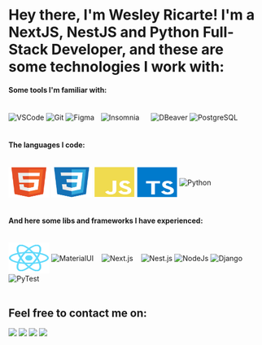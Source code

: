 # Hey there, I'm Wesley Ricarte! I'm a NextJS, NestJS and Python Full-Stack Developer, and these are some technologies I work with:

#### Some tools I'm familiar with:
<div style="display: inline_block"><br>
    <img align="center" alt="VSCode" height="60" width="80" src="https://cdn.jsdelivr.net/gh/devicons/devicon/icons/vscode/vscode-original.svg">
    <img align="center" alt="Git" height="60" width="80" src="https://cdn.jsdelivr.net/gh/devicons/devicon/icons/git/git-original.svg">
    <img align="center" alt="Figma" height="60" width="80" src="https://cdn.jsdelivr.net/gh/devicons/devicon/icons/figma/figma-original.svg">
    <img style="width: 5px;"></img>
    <img align="center" alt="Insomnia" height="60" src="https://seeklogo.com/images/I/insomnia-logo-A35E09EB19-seeklogo.com.png">
    <img style="width: 15px;"></img>
    <img align="center" alt="DBeaver" height="60" src="https://dbeaver.com/img/dbeaver-head.png">
    <img align="center" alt="PostgreSQL" height="60" width="80" src="https://cdn.jsdelivr.net/gh/devicons/devicon/icons/postgresql/postgresql-original.svg"> 
</div>
<br>

#### The languages I code:
<div style="display: inline_block"><br>
    <img align="center" alt="HTML" height="60" width="80" src="https://raw.githubusercontent.com/devicons/devicon/master/icons/html5/html5-original.svg">
    <img align="center" alt="CSS" height="60" width="80" src="https://raw.githubusercontent.com/devicons/devicon/master/icons/css3/css3-original.svg">
    <img align="center" alt="Js" height="60" width="80" src="https://raw.githubusercontent.com/devicons/devicon/master/icons/javascript/javascript-plain.svg">
    <img align="center" alt="Ts" height="60" width="80" src="https://raw.githubusercontent.com/devicons/devicon/master/icons/typescript/typescript-plain.svg">
    <img align="center" alt="Python" height="60" width="80" src="https://cdn.jsdelivr.net/gh/devicons/devicon/icons/python/python-original.svg">
</div>
<br>
    
#### And here some libs and frameworks I have experienced:
<div style="display: inline_block"><br>
    <img align="center" alt="React" height="60" width="80" src="https://raw.githubusercontent.com/devicons/devicon/master/icons/react/react-original.svg">
    <img align="center" alt="MaterialUI" height="60" width="80" src="https://cdn.jsdelivr.net/gh/devicons/devicon/icons/materialui/materialui-original.svg">
    <img style="width: 8px;"></img>
    <img align="center" alt="Next.js" height="60" src="https://d2nir1j4sou8ez.cloudfront.net/wp-content/uploads/2021/12/nextjs-boilerplate-logo.png">
    <img style="width: 8px;"></img>
    <img align="center" alt="Nest.js" height="60" src="https://upload.wikimedia.org/wikipedia/commons/thumb/a/a8/NestJS.svg/1200px-NestJS.svg.png">
    <img align="center" alt="NodeJs" height="60" width="80" src="https://cdn.jsdelivr.net/gh/devicons/devicon/icons/nodejs/nodejs-original.svg">
    <img align="center" alt="Django" height="60" src="https://img.stackshare.io/service/994/4aGjtNQv.png"> 
    <img align="center" alt="PyTest" height="60" width="80" src="https://cdn.jsdelivr.net/gh/devicons/devicon/icons/pytest/pytest-original.svg"> 
</div>
<br>

## Feel free to contact me on:
<div> 
    <a href="https://www.linkedin.com/in/wesleyricarte/" target="_blank"><img src="https://img.shields.io/badge/-LinkedIn-%230077B5?style=for-the-badge&logo=linkedin&logoColor=white" target="_blank"></a> 
    <a href = "mailto:wesley.ricarte97@gmail.com"><img src="https://img.shields.io/badge/-Gmail-%23333?style=for-the-badge&logo=gmail&logoColor=white" target="_blank"></a>
    <a href="https://instagram.com/wesleyricarte397" target="_blank"><img src="https://img.shields.io/badge/-Instagram-%23E4405F?style=for-the-badge&logo=instagram&logoColor=white" target="_blank"></a>
    <a href="https://wesleyricarte.vercel.app/" target="_blank"><img src="https://img.shields.io/badge/-Portfolio-%233b99d4?style=for-the-badge&logo=visualstudio&logoColor=white" target="_blank"></a>
</div>
